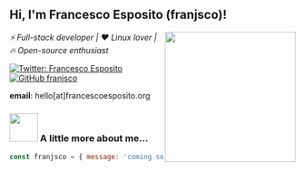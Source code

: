 <h2> Hi, I'm Francesco Esposito (franjsco)!</h2>
<img align='right' src="https://i.giphy.com/media/13FrpeVH09Zrb2/giphy.webp" width="230">
<p><em>⚡ Full-stack developer |  ❤️ Linux lover | 🔥 Open-source enthusiast</em></p>

[![Twitter: Francesco Esposito](https://img.shields.io/twitter/follow/franjsco?style=social)](https://twitter.com/franjsco)
[![GitHub franjsco](https://img.shields.io/github/followers/franjsco?label=follow&style=social)](https://github.com/franjsco)

**email**: hello[at]francescoesposito.org

### <img src="https://media2.giphy.com/media/cpAGF6uxLw93uuQNNJ/giphy.gif" width="50"> A little more about me...  

```javascript
const franjsco = { message: 'coming soon' };
```
